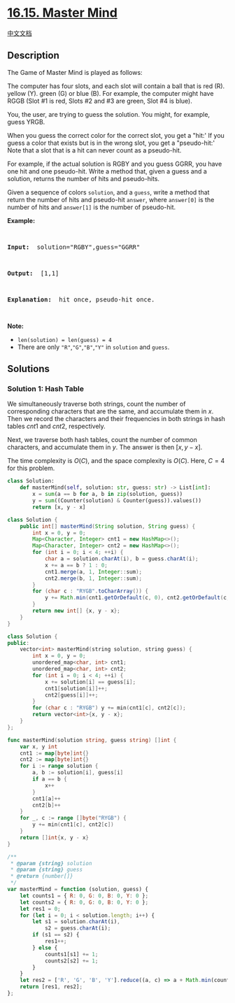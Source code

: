 # [16.15. Master Mind](https://leetcode.cn/problems/master-mind-lcci)

[中文文档](./lcci/16.15.Master%20Mind/README.md)

## Description

<p>The Game of Master Mind is played as follows:</p>
<p>The computer has four slots, and each slot will contain a ball that is red (R). yellow (Y). green (G) or blue (B). For example, the computer might have RGGB (Slot #1 is red, Slots #2 and #3 are green, Slot #4 is blue).</p>
<p>You, the user, are trying to guess the solution. You might, for example, guess YRGB.</p>
<p>When you guess the correct color for the correct slot, you get a &quot;hit:&#39; If you guess a color that exists but is in the wrong slot, you get a &quot;pseudo-hit:&#39; Note that a slot that is a hit can never count as a pseudo-hit.</p>
<p>For example, if the actual solution is RGBY and you guess GGRR, you have one hit and one pseudo-hit. Write a method that, given a guess and a solution, returns the number of hits and pseudo-hits.</p>
<p>Given a sequence of colors <code>solution</code>, and a <code>guess</code>, write a method that return the number of hits and pseudo-hit <code>answer</code>, where <code>answer[0]</code> is the number of hits and <code>answer[1]</code> is the number of pseudo-hit.</p>
<p><strong>Example: </strong></p>
<pre>

<strong>Input: </strong> solution=&quot;RGBY&quot;,guess=&quot;GGRR&quot;

<strong>Output: </strong> [1,1]

<strong>Explanation: </strong> hit once, pseudo-hit once.

</pre>
<p><strong>Note: </strong></p>
<ul>
	<li><code>len(solution) = len(guess) = 4</code></li>
	<li>There are only <code>&quot;R&quot;</code>,<code>&quot;G&quot;</code>,<code>&quot;B&quot;</code>,<code>&quot;Y&quot;</code> in <code>solution</code>&nbsp;and&nbsp;<code>guess</code>.</li>
</ul>

## Solutions

### Solution 1: Hash Table

We simultaneously traverse both strings, count the number of corresponding characters that are the same, and accumulate them in $x$. Then we record the characters and their frequencies in both strings in hash tables $cnt1$ and $cnt2$, respectively.

Next, we traverse both hash tables, count the number of common characters, and accumulate them in $y$. The answer is then $[x, y - x]$.

The time complexity is $O(C)$, and the space complexity is $O(C)$. Here, $C=4$ for this problem.

<!-- tabs:start -->

```python
class Solution:
    def masterMind(self, solution: str, guess: str) -> List[int]:
        x = sum(a == b for a, b in zip(solution, guess))
        y = sum((Counter(solution) & Counter(guess)).values())
        return [x, y - x]
```

```java
class Solution {
    public int[] masterMind(String solution, String guess) {
        int x = 0, y = 0;
        Map<Character, Integer> cnt1 = new HashMap<>();
        Map<Character, Integer> cnt2 = new HashMap<>();
        for (int i = 0; i < 4; ++i) {
            char a = solution.charAt(i), b = guess.charAt(i);
            x += a == b ? 1 : 0;
            cnt1.merge(a, 1, Integer::sum);
            cnt2.merge(b, 1, Integer::sum);
        }
        for (char c : "RYGB".toCharArray()) {
            y += Math.min(cnt1.getOrDefault(c, 0), cnt2.getOrDefault(c, 0));
        }
        return new int[] {x, y - x};
    }
}
```

```cpp
class Solution {
public:
    vector<int> masterMind(string solution, string guess) {
        int x = 0, y = 0;
        unordered_map<char, int> cnt1;
        unordered_map<char, int> cnt2;
        for (int i = 0; i < 4; ++i) {
            x += solution[i] == guess[i];
            cnt1[solution[i]]++;
            cnt2[guess[i]]++;
        }
        for (char c : "RYGB") y += min(cnt1[c], cnt2[c]);
        return vector<int>{x, y - x};
    }
};
```

```go
func masterMind(solution string, guess string) []int {
	var x, y int
	cnt1 := map[byte]int{}
	cnt2 := map[byte]int{}
	for i := range solution {
		a, b := solution[i], guess[i]
		if a == b {
			x++
		}
		cnt1[a]++
		cnt2[b]++
	}
	for _, c := range []byte("RYGB") {
		y += min(cnt1[c], cnt2[c])
	}
	return []int{x, y - x}
}
```

```js
/**
 * @param {string} solution
 * @param {string} guess
 * @return {number[]}
 */
var masterMind = function (solution, guess) {
    let counts1 = { R: 0, G: 0, B: 0, Y: 0 };
    let counts2 = { R: 0, G: 0, B: 0, Y: 0 };
    let res1 = 0;
    for (let i = 0; i < solution.length; i++) {
        let s1 = solution.charAt(i),
            s2 = guess.charAt(i);
        if (s1 == s2) {
            res1++;
        } else {
            counts1[s1] += 1;
            counts2[s2] += 1;
        }
    }
    let res2 = ['R', 'G', 'B', 'Y'].reduce((a, c) => a + Math.min(counts1[c], counts2[c]), 0);
    return [res1, res2];
};
```

<!-- tabs:end -->

<!-- end -->
